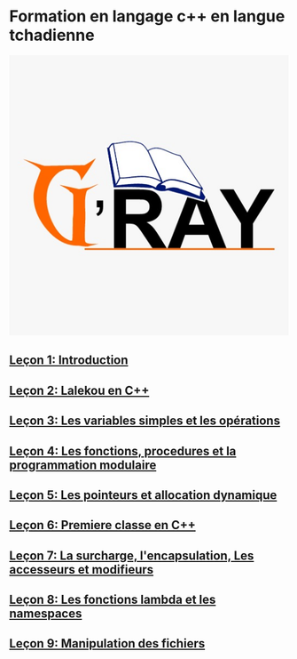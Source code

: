 # Formation en langage c++ en langue tchadienne

![](images/gray.jpeg)

## [Leçon 1: Introduction](docs/lecon1.md)

## [Leçon 2: Lalekou en C++](docs/lecon2.md)

## [Leçon 3: Les variables simples et les opérations](docs/lecon3.md)

## [Leçon 4: Les fonctions, procedures et la programmation modulaire](docs/lecon4.md)

## [Leçon 5: Les pointeurs et allocation dynamique](docs/lecon5.md)

## [Leçon 6: Premiere classe en C++](docs/lecon6.md)

## [Leçon 7: La surcharge, l'encapsulation, Les accesseurs et modifieurs](docs/lecon7.md)

## [Leçon 8: Les fonctions lambda et les namespaces](docs/lecon8.md)

## [Leçon 9: Manipulation des fichiers ](docs/lecon9.md)
